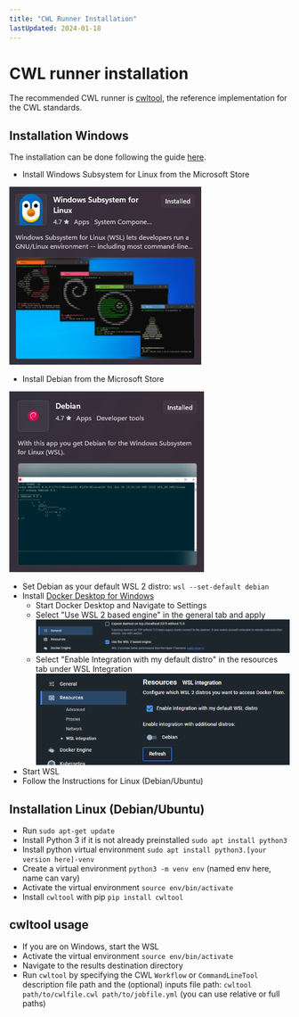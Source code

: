 ```yaml
---
title: "CWL Runner Installation"
lastUpdated: 2024-01-18
---
```


# CWL runner installation

The recommended CWL runner is [cwltool](https://github.com/common-workflow-language/cwltool), the 
reference implementation for the CWL standards.

## Installation Windows

The installation can be done following the guide [here](https://cwltool.readthedocs.io/en/latest/#ms-windows-users).

 - Install Windows Subsystem for Linux from the Microsoft Store
 
 ![WSL](../images/cwl/wsl.png)
 
 - Install Debian from the Microsoft Store
 
 ![Debian](../images/cwl/debian.png)
 - Set Debian as your default WSL 2 distro: `wsl --set-default debian`
 - Install [Docker Desktop for Windows](https://desktop.docker.com/win/main/amd64/Docker%20Desktop%20Installer.exe)
   - Start Docker Desktop and Navigate to Settings
   - Select "Use WSL 2 based engine" in the general tab and apply
    ![Docker WSL2](../images/cwl/docker-wsl2.png)
   - Select "Enable Integration with my default distro" in the resources tab under WSL Integration
    ![Docker WSL Integration](../images/cwl/docker-wsl-integration.png)
 - Start WSL
 - Follow the Instructions for Linux (Debian/Ubuntu)

 ## Installation Linux (Debian/Ubuntu)
 
 - Run `sudo apt-get update`
 - Install Python 3 if it is not already preinstalled `sudo apt install python3`
 - Install python virtual environment `sudo apt install python3.[your version here]-venv`
 - Create a virtual environment `python3 -m venv env` (named env here, name can vary)
 - Activate the virtual environment `source env/bin/activate`
 - Install `cwltool` with pip `pip install cwltool`

 ## cwltool usage
 
 - If you are on Windows, start the WSL
 - Activate the virtual environment `source env/bin/activate`
 - Navigate to the results destination directory
 - Run `cwltool` by specifying the CWL `Workflow` or `CommandLineTool` description file path and the (optional) inputs file path: `cwltool path/to/cwlfile.cwl path/to/jobfile.yml` (you can use relative or full paths)
